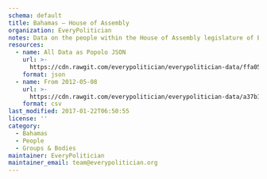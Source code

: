 ```yaml
---
schema: default
title: Bahamas — House of Assembly
organization: EveryPolitician
notes: Data on the people within the House of Assembly legislature of Bahamas.
resources:
  - name: All Data as Popolo JSON
    url: >-
      https://cdn.rawgit.com/everypolitician/everypolitician-data/ffa052b8a62e2991c9f9f6026b7c304230b69dee/data/Bahamas/House_of_Assembly/ep-popolo-v1.0.json
    format: json
  - name: From 2012-05-08
    url: >-
      https://cdn.rawgit.com/everypolitician/everypolitician-data/a37b1f46080e6c60f54e5891584bce152878f9b3/data/Bahamas/House_of_Assembly/term-2012.csv
    format: csv
last_modified: 2017-01-22T06:50:55
license: ''
category:
  - Bahamas
  - People
  - Groups & Bodies
maintainer: EveryPolitician
maintainer_email: team@everypolitician.org
---
```

